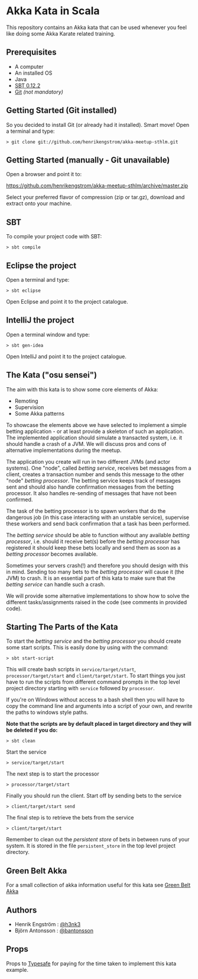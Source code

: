 # Akka Kata in Scala

This repository contains an Akka kata that can be used whenever you feel like doing some Akka Karate related training.

## Prerequisites

* A computer
* An installed OS
* Java
* [SBT 0.12.2](http://www.scala-sbt.org/download.html)
* [Git](http://git-scm.com/downloads) _(not mandatory)_

## Getting Started (Git installed)

So you decided to install Git (or already had it installed). Smart move!
Open a terminal and type:

```
> git clone git://github.com/henrikengstrom/akka-meetup-sthlm.git
```

## Getting Started (manually - Git unavailable)

Open a browser and point it to:

https://github.com/henrikengstrom/akka-meetup-sthlm/archive/master.zip

Select your preferred flavor of compression (zip or tar.gz), download and extract onto your machine.

## SBT

To compile your project code with SBT:

```
> sbt compile
```

## Eclipse the project

Open a terminal and type:

```
> sbt eclipse
```

Open Eclipse and point it to the project catalogue.

## IntelliJ the project

Open a terminal window and type:

```
> sbt gen-idea
```

Open IntelliJ and point it to the project catalogue.

## The Kata ("osu sensei")

The aim with this kata is to show some core elements of Akka:
* Remoting
* Supervision
* Some Akka patterns

To showcase the elements above we have selected to implement a simple betting application - or at least provide a skeleton of such an application.
The implemented application should simulate a transacted system, i.e. it should handle a crash of a JVM.
We will discuss pros and cons of alternative implementations during the meetup.

The application you create will run in two different JVMs (and actor systems). One "node", called _betting service_, receives bet messages from a client,
creates a transaction number and sends this message to the other "node" _betting processor_. The betting service keeps track of messages sent and should also
handle confirmation messages from the betting processor. It also handles re-sending of messages that have not been confirmed. 

The task of the betting processor is to spawn workers that do the dangerous job (in this case interacting with an unstable service), 
supervise these workers and send back confirmation that a task has been performed. 

The _betting service_ should be able to function without any available _betting processor_, i.e. should it receive bet(s) before the _betting processor_ has
registered it should keep these bets locally and send them as soon as a _betting processor_ becomes available.

Sometimes your servers crash(!) and therefore you should design with this in mind. Sending too many bets to the _betting processor_ will cause
it (the JVM) to crash. It is an essential part of this kata to make sure that the _betting service_ can handle such a crash.

We will provide some alternative implementations to show how to solve the different tasks/assignments raised in the code (see comments in provided code). 

## Starting The Parts of the Kata

To start the _betting service_ and the _betting processor_ you should create some start scripts. This is easily done by using with the command:

```
> sbt start-script
```

This will create bash scripts in `service/target/start`, `processor/target/start` and `client/target/start`. To start things you just have to run the scripts from different command prompts in the top level project directory starting with `service` followed by `processor`.

If you're on Windows without access to a bash shell then you will have to copy the command line and arguments into a script of your own, and rewrite the paths to windows style paths.

**Note that the scripts are by default placed in target directory and they will be deleted if you do:**

```
> sbt clean
```

Start the service

```
> service/target/start
```

The next step is to start the processor
```
> processor/target/start
```

Finally you should run the client. Start off by sending bets to the service

```
> client/target/start send
```

The final step is to retrieve the bets from the service

```
> client/target/start
```

Remember to clean out the _persistent store_ of bets in between runs of your system. It is stored in the file `persistent_store` in the top level project directory.

## Green Belt Akka

For a small collection of akka information useful for this kata see [Green Belt Akka](https://github.com/henrikengstrom/akka-meetup-sthlm/blob/master/GREEN_BELT_AKKA.md)

## Authors

* Henrik Engström : [@h3nk3](http://twitter.com/h3nk3)
* Björn Antonsson : [@bantonsson](http://twitter.com/bantonsson)

## Props

Props to [Typesafe](http://www.typesafe.com) for paying for the time taken to implement this kata example.
